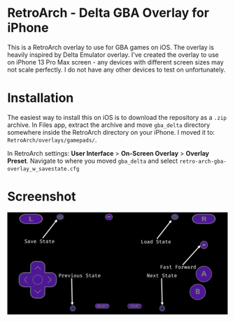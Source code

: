 # RetroArch - Delta GBA Overlay for iPhone
This is a RetroArch overlay to use for GBA games on iOS. The overlay is heavily inspired by Delta Emulator overlay. I've created the overlay to use on iPhone 13 Pro Max screen - any devices with different screen sizes may not scale perfectly. I do not have any other devices to test on unfortunately.

# Installation
The easiest way to install this on iOS is to download the repository as a `.zip` archive. In Files app, extract the archive and move `gba_delta` directory somewhere inside the RetroArch directory on your iPhone. I moved it to: `RetroArch/overlays/gamepads/`.

In RetroArch settings: **User Interface** > **On-Screen Overlay**  > **Overlay Preset**.  Navigate to where you moved `gba_delta` and select `retro-arch-gba-overlay_w_savestate.cfg`

# Screenshot
![screenshot](https://raw.githubusercontent.com/SirToffski/RetroArch-Delta-GBA-Overlay-for-iPhone/refs/heads/main/gba_delta/screenshot.PNG?raw=true)

